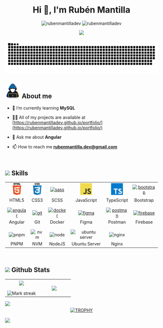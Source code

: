 <h1 align="center">Hi 👋, I'm Rubén Mantilla</h1>

<!-- Views -->
<p align="center"> 
  <img src="https://komarev.com/ghpvc/?username=rubenmantilladev&label=Profile%20views&color=0e75b6&style=flat" alt="rubenmantilladev" />
  <img src="https://img.shields.io/github/followers/rubenmantilladev?label=Followers" alt="rubenmantilladev" />
	</a>
</p>

<!-- Greeting -->
<p align="center">
  <a href="https://github.com/DenverCoder1/readme-typing-svg"><img src="https://readme-typing-svg.herokuapp.com?font=Time+New+Roman&color=cyan&size=25&center=true&vCenter=true&width=600&height=100&lines=A+Peruvian+frontend+developer..&hearts;++;Self-Taught+Computer+Science+Student,;Active+Learner/Researcher,;Love+to+learn+new+stuffs..<3"></a>
</p>

<!--- snake -->
<div align="center">
  <img  src="https://github.com/1999AZZAR/1999AZZAR/blob/main/resources/img/grid-snake.svg"
       alt="snake" /></a>
</div>

## <picture><img src = "https://github.com/0xAbdulKhalid/0xAbdulKhalid/raw/main/assets/mdImages/about_me.gif" width = 50px></picture> <b>About me</b>


- 🌱 I’m currently learning **MySQL**

- 👨‍💻 All of my projects are available at
[https://rubenmantilladev.github.io/portfolio/](https://rubenmantilladev.github.io/portfolio/)

- 💬 Ask me about **Angular**

- 📫 How to reach me **rubenmantilla.dev@gmail.com**

<br>

## <img src="https://media2.giphy.com/media/QssGEmpkyEOhBCb7e1/giphy.gif?cid=ecf05e47a0n3gi1bfqntqmob8g9aid1oyj2wr3ds3mg700bl&rid=giphy.gif" width ="25"> <b>Skills</b>

  <table align="center">
    <tr>
      <td align="center">
        <a href="https://www.w3.org/html/" target="_blank" rel="noreferrer">
          <img src="https://raw.githubusercontent.com/devicons/devicon/master/icons/html5/html5-original-wordmark.svg"
            alt="html5" width="40" height="40" />
        </a>
      </td>
      <td align="center">
        <a href="https://www.w3schools.com/css/" target="_blank" rel="noreferrer">
          <img src="https://raw.githubusercontent.com/devicons/devicon/master/icons/css3/css3-original-wordmark.svg"
            alt="css3" width="40" height="40" />
        </a>
      </td>
      <td align="center">
        <a href="https://sass-lang.com" target="_blank" rel="noreferrer">
          <img src="https://www.svgrepo.com/show/374067/scss2.svg" alt="sass"
            width="40" height="40" />
        </a>
      </td>
      <td align="center">
        <a href="https://developer.mozilla.org/en-US/docs/Web/JavaScript" target="_blank" rel="noreferrer">
          <img src="https://raw.githubusercontent.com/devicons/devicon/master/icons/javascript/javascript-original.svg"
            alt="javascript" width="40" height="40" />
        </a>
      </td>
      <td align="center">
        <a href="https://www.typescriptlang.org/" target="_blank" rel="noreferrer">
          <img src="https://raw.githubusercontent.com/devicons/devicon/master/icons/typescript/typescript-original.svg"
            alt="typescript" width="40" height="40" />
        </a>
      </td>
      <td align="center">
        <a href="https://getbootstrap.com" target="_blank" rel="noreferrer">
          <img src="https://www.svgrepo.com/show/353498/bootstrap.svg"
            alt="bootstrap" width="40" height="40" />
        </a>
      </td>
    </tr>
    <tr>
      <td align="center">
        HTML5
      </td>
      <td align="center">
        CSS3
      </td>
      <td align="center">
        SCSS
      </td>
      <td align="center">
        JavaScript
      </td>
      <td align="center">
        TypeScript
      </td>
      <td align="center">
        Bootstrap
      </td>
    </tr>
    <!-- Rows (start) -->
    <tr>
      <td colspan="6"></td>
    </tr>
    <tr>
      <td colspan="6"></td>
    </tr>
    <!-- Rows (end) -->
    <tr>
      <td align="center">
        <a href="https://angular.dev" target="_blank" rel="noreferrer">
          <img src="https://www.svgrepo.com/show/353396/angular-icon.svg" alt="angular" with="40" height="40" />
        </a>
      </td>
      <td align="center">
        <a href="https://git-scm.com/" target="_blank" rel="noreferrer">
          <img src="https://www.vectorlogo.zone/logos/git-scm/git-scm-icon.svg" alt="git" width="40" height="40" />
        </a>
      </td>
      <td align="center">
        <a href="https://www.docker.com/" target="_blank" rel="noreferrer">
          <img src="https://www.svgrepo.com/show/448221/docker.svg"
            alt="docker" width="40" height="40" />
        </a>
      </td>
      <td align="center">
        <a href="https://www.figma.com/" target="_blank" rel="noreferrer">
          <img src="https://www.vectorlogo.zone/logos/figma/figma-icon.svg" alt="figma" width="40" height="40" />
        </a>
      </td>
      <td align="center">
        <a href="https://postman.com" target="_blank" rel="noreferrer">
          <img src="https://www.vectorlogo.zone/logos/getpostman/getpostman-icon.svg" alt="postman" width="40" height="40" />
        </a>
      </td>
      <td align="center">
        <a href="https://firebase.google.com/" target="_blank" rel="noreferrer">
          <img src="https://www.vectorlogo.zone/logos/firebase/firebase-icon.svg" alt="firebase" width="40" height="40" />
        </a>
      </td>
    </tr>
    <tr>
      <td align="center">
        Angular
      </td>
      <td align="center">
        Git
      </td>
      <td align="center">
        Docker
      </td>
      <td align="center">
        Figma
      </td>
      <td align="center">
        Postman
      </td>
      <td align="center">
        Firebase
      </td>
    </tr>
    <!-- Rows (start) -->
    <tr>
      <td colspan="6"></td>
    </tr>
    <tr>
      <td colspan="6"></td>
    </tr>
    <!-- Rows (end) -->
    <tr>
      <td align="center">
        <img src="https://www.svgrepo.com/show/373778/light-pnpm.svg" alt="pnpm" width="40" height="40" />
      </td>
      <td align="center">
        <img src="https://www.svgrepo.com/show/255690/ssd.svg" alt="nvm" width="40" height="40" />
      </td>
      <td align="center">
        <img src="https://www.svgrepo.com/show/378837/node.svg" alt="node" width="40" height="40" />
      </td>
      <td align="center">
        <img src="https://www.svgrepo.com/show/349544/ubuntu.svg" alt="ubuntu server" width="40" height="40" />
      </td>
      <td align="center">
        <img src="https://www.svgrepo.com/show/354115/nginx.svg" alt="nginx" width="40" height="40" />
      </td>
    </tr>
    <tr>
      <td align=center>
        PNPM
      </td>
      <td align=center>
        NVM
      </td>
      <td align=center>
        NodeJS
      </td>
      <td align=center>
        Ubuntu Server
      </td>
      <td align=center>
        Nginx
      </td>
    </tr>
    
  </table>

<br/>

## <img src="https://media.giphy.com/media/iY8CRBdQXODJSCERIr/giphy.gif" width="35"><b> Github Stats </b>

<!--- stats (start) -->
<div align="center">
  <table align="center">
    <tr border="none">
      <td width="50%" align="center">
      <img  align="center"  src="https://github-readme-stats.vercel.app/api?username=rubenmantilladev&theme=dark&show_icons=true&count_private=true" />
      <br></br>
      <img  title="🔥 Get streak stats for your profile at git.io/streak-stats" alt="Mark streak" src="https://github-readme-streak-stats.herokuapp.com/?user=rubenmantilladev&theme=dark&hide_border=false" /> 
      </td>
      <td width="50%" align="center">
        <img  align="center"  src="https://github-readme-stats.anuraghazra1.vercel.app/api/top-langs/?username=rubenmantilladev&theme=dark&hide_border=false&no-bg=true&no-frame=true&langs_count=10"/>
      </td>
  </tr>
  </table>
</div>
<!--- stats (start) -->

<!--horizontal divider(gradiant)-->
<img src="https://user-images.githubusercontent.com/73097560/115834477-dbab4500-a447-11eb-908a-139a6edaec5c.gif">

<!--- trophy (start) -->
<div align=center>
  <a href="https://github.com/ryo-ma/github-profile-trophy" title="Go to Source">
      <img align="center" width=84% src="https://github-profile-trophy.vercel.app/?username=rubenmantilladev&theme=radical&row=1&column=7&margin-h=15&margin-w=5&no-bg=true" alt="TROPHY" />
    </a>
</div>

<br>

<!--horizontal divider(gradiant)-->
<img src="https://user-images.githubusercontent.com/73097560/115834477-dbab4500-a447-11eb-908a-139a6edaec5c.gif">
